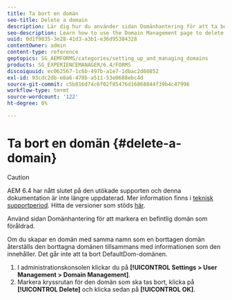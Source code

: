 ```yaml
---
title: Ta bort en domän
seo-title: Delete a domain
description: Lär dig hur du använder sidan Domänhantering för att ta bort en domän eller för att markera en befintlig domän som föråldrad.
seo-description: Learn how to use the Domain Management page to delete a domain or to mark an existing domain as obsolete.
uuid: 0d1f9835-3e28-41d3-a3b1-e36d95384328
contentOwner: admin
content-type: reference
geptopics: SG_AEMFORMS/categories/setting_up_and_managing_domains
products: SG_EXPERIENCEMANAGER/6.4/FORMS
discoiquuid: ec062567-1c6b-497b-a1e7-1dbac2d60852
exl-id: 93cdc2db-e8a6-478b-a511-53e0688ebc4d
source-git-commit: c5b816d74c6f02f85476d16868844f39b4c47996
workflow-type: tm+mt
source-wordcount: '122'
ht-degree: 0%

---
```


# Ta bort en domän {#delete-a-domain}

>[!CAUTION]
>
>AEM 6.4 har nått slutet på den utökade supporten och denna dokumentation är inte längre uppdaterad. Mer information finns i [teknisk supportperiod](https://helpx.adobe.com/support/programs/eol-matrix.html). Hitta de versioner som stöds [här](https://experienceleague.adobe.com/docs/).

Använd sidan Domänhantering för att markera en befintlig domän som föråldrad.

Om du skapar en domän med samma namn som en borttagen domän återställs den borttagna domänen tillsammans med informationen som den innehåller. Det går inte att ta bort DefaultDom-domänen.

1. I administrationskonsolen klickar du på **[!UICONTROL Settings > User Management > Domain Management]**.
1. Markera kryssrutan för den domän som ska tas bort, klicka på **[!UICONTROL Delete]** och klicka sedan på **[!UICONTROL OK]**.
